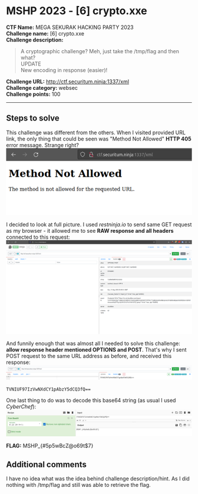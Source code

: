 # MSHP 2023 - [6] crypto.xxe  

**CTF Name:** MEGA SEKURAK HACKING PARTY 2023  
**Challenge name:** [6] crypto.xxe  
**Challenge description:**  
> A cryptographic challenge? Meh, just take the /tmp/flag and then what?  
> UPDATE  
> New encoding in response (easier)!   

**Challenge URL:** http://ctf.securitum.ninja:1337/xml  
**Challenge category:** websec  
**Challenge points:** 100  

* * *  

## Steps to solve  
This challenge was different from the others. When I visited provided URL link, the only thing that could be seen was "Method Not Allowed" **HTTP 405** error message. Strange right?  
![HTTP405.png](../_resources/HTTP405.png)  

I decided to look at full picture. I used *restninja.io* to send same GET request as my browser - it allowed me to see **RAW response and all headers** connected to this request:  
![GET_headers.png](../_resources/GET_headers.png)  

And funnily enough that was almost all I needed to solve this challenge: **allow response header mentioned OPTIONS and POST**. That's why I sent POST request to the same URL address as before, and received this response:  
![POST.png](../_resources/POST.png)  

```  
TVNIUF97IzVwNXdCY1pAbzY5dCQ3fQ==   
```  

One last thing to do was to decode this base64 string (as usual I used *CyberChef*):  
![base64.png](../_resources/base64.png)  

**FLAG:** MSHP_{#5p5wBcZ@o69t$7}  

## Additional comments  
I have no idea what was the idea behind challenge description/hint. As I did nothing with /tmp/flag and still was able to retrieve the flag.